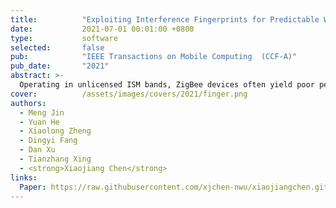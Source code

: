 ```yaml
---
title:          "Exploiting Interference Fingerprints for Predictable Wireless Concurrency"
date:           2021-07-01 00:01:00 +0800
type:           software
selected:       false
pub:            "IEEE Transactions on Mobile Computing  (CCF-A)"
pub_date:       "2021"
abstract: >-
  Operating in unlicensed ISM bands, ZigBee devices often yield poor performance due to the interference from ever increasing wireless devices in the 2.4 GHz band. Our empirical results show that, a specific interference is likely to have different influence on different outbound links of a ZigBee sender, which indicates the chance of concurrent transmissions. Based on this insight, we propose Smoggy-Link, a practical protocol to exploit the potential concurrency for adaptive ZigBee transmissions under harsh interference. Smoggy-Link maintains an accurate link model to quantify and trace the relationship between interference and link qualities of the sender's outbound links. With such a link model, Smoggy-Link can translate low-cost interference information to the fine-grained spatiotemporal link state. The link information is further utilized for adaptive link selection and intelligent transmission schedule. We implement and evaluate a prototype of our approach with TinyOS and TelosB motes. The evaluation results show that Smoggy-Link has consistent improvements in both throughput and packet reception ratio under interference from various interferers. 
cover:          /assets/images/covers/2021/finger.png
authors:
  - Meng Jin
  - Yuan He
  - Xiaolong Zheng
  - Dingyi Fang
  - Dan Xu
  - Tianzhang Xing
  - <strong>Xiaojiang Chen</strong>
links:
  Paper: https://raw.githubusercontent.com/xjchen-nwu/xiaojiangchen.github.io/main/paper/2021/Exploiting.pdf
---
```

